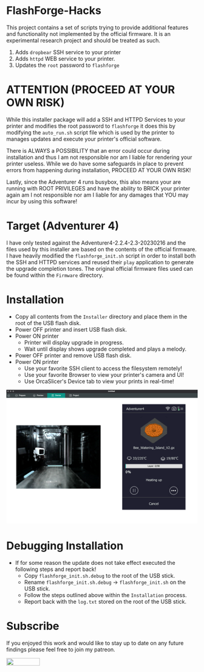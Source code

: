# FlashForge-Hacks
This project contains a set of scripts trying to provide additional features and functionality not implemented by the official firmware.  It is an experimental research project and should be treated as such.

1. Adds `dropbear` SSH service to your printer
2. Adds `httpd` WEB service to your printer.
3. Updates the `root` password to `flashforge`

# ATTENTION (PROCEED AT YOUR OWN RISK)
While this installer package will add a SSH and HTTPD Services to your printer and modifies the root password to `flashforge` it does this by modifying the `auto_run.sh` script file which is used by the printer to manages updates and execute your printer's official software.

There is ALWAYS a POSSIBILITY that an error could occur during installation and thus I am not responsible nor am I liable for rendering your printer useless.  While we do have some safeguards in place to prevent errors from happening during installation, PROCEED AT YOUR OWN RISK!

Lastly, since the Adventurer 4 runs busybox, this also means your are running with ROOT PRIVILEGES and have the ability to BRICK your printer again am I not responsible nor am I liable for any damages that YOU may incur by using this software!

# Target (Adventurer 4)
I have only tested against the Adventurer4-2.2.4-2.3-20230216 and the files used by this installer are based on the contents of the official firmware.  I have heavily modified the `flashforge_init.sh` script in order to install both the SSH and HTTPD services and reused their `play` application to generate the upgrade completion tones.  The original official firmware files used can be found within the `Firmware` directory.

# Installation
* Copy all contents from the `Installer` directory and place them in the root of the USB flash disk.
* Power OFF printer and insert USB flash disk.
* Power ON printer
  * Printer will display upgrade in progress.
  * Wait until display shows upgrade completed and plays a melody.
* Power OFF printer and remove USB flash disk.
* Power ON printer
  * Use your favorite SSH client to access the filesystem remotely!
  * Use your favorite Browser to view your printer's camera and UI!
  * Use OrcaSlicer's Device tab to view your prints in real-time!

![WebUI](Images/OrcaSlicer-ADV4-WebUI-Printing.png)

# Debugging Installation
* If for some reason the update does not take effect executed the following steps and report back!
  * Copy `flashforge_init.sh.debug` to the root of the USB stick.
  * Rename `flashforge_init.sh.debug` -> `flashforge_init.sh` on the USB stick.
  * Follow the steps outlined above within the `Installation` process.
  * Report back with the `log.txt` stored on the root of the USB stick.

# Subscribe
If you enjoyed this work and would like to stay up to date on any future findings please feel free to join my patreon.

[<img src="https://brandlogos.net/wp-content/uploads/2021/12/Patreon_logo_old-1536x352.png" width="88" height="20"/>](https://patreon.com/sumolx?utm_medium=unknown&utm_source=join_link&utm_campaign=creatorshare_creator&utm_content=copyLink)
